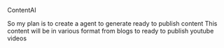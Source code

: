 ContentAI

So my plan is to create a agent to generate ready to publish content 
This content will be in various format from blogs to ready to publish youtube videos
